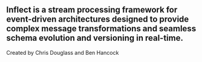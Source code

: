 ## Inflect is a stream processing framework for event-driven architectures designed to provide complex message transformations and seamless schema evolution and versioning in real-time.

Created by Chris Douglass and Ben Hancock

